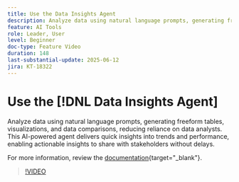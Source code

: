 ```yaml
---
title: Use the Data Insights Agent
description: Analyze data using natural language prompts, generating freeform tables, visualizations, and data comparisons, reducing reliance on data analysts.
feature: AI Tools
role: Leader, User
level: Beginner
doc-type: Feature Video
duration: 148
last-substantial-update: 2025-06-12
jira: KT-18322
---
```

# Use the [!DNL Data Insights Agent]

Analyze data using natural language prompts, generating freeform tables, visualizations, and data comparisons, reducing reliance on data analysts. This AI-powered agent delivers quick insights into trends and performance, enabling actionable insights to share with stakeholders without delays.

For more information, review the [documentation](https://experienceleague.adobe.com/en/docs/analytics-platform/using/cja-overview/cja-b2c-overview/data-analysis-ai){target="_blank"}.

>[!VIDEO](https://video.tv.adobe.com/v/3463897/?learn=on&enablevpops)
